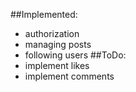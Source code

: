##Implemented:
  - authorization
  - managing posts
  - following users
##ToDo:
  - implement likes
  - implement comments

